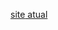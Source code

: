 [site](https://otavior01.github.io/siteifschistoria/historia/)[
atual](https://www.ifsc.edu.br/web/campus-lages/historico)
